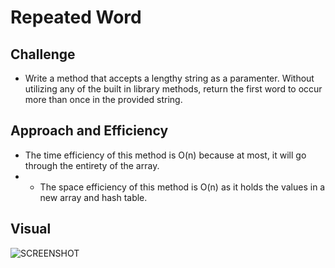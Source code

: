 # Repeated Word

## Challenge
- Write a method that accepts a lengthy string as a paramenter. Without utilizing any of the built in library methods, return the first word to occur more than once in the provided string.

## Approach and Efficiency
- The time efficiency of this method is O(n) because at most, it will go through the entirety of the array.
- - The space efficiency of this method is O(n) as it holds the values in a new array and hash table.

## Visual
![SCREENSHOT]()

